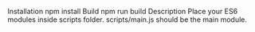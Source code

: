 Installation
	npm install
Build
	npm run build
Description
	Place your ES6 modules inside scripts folder.
	scripts/main.js should be the main module.	